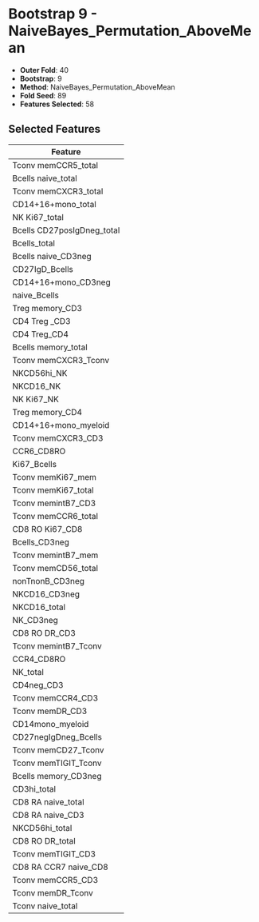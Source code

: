 # Bootstrap 9 - NaiveBayes_Permutation_AboveMean

- **Outer Fold**: 40
- **Bootstrap**: 9
- **Method**: NaiveBayes_Permutation_AboveMean
- **Fold Seed**: 89
- **Features Selected**: 58

## Selected Features

| Feature |
|---------|
| Tconv memCCR5_total |
| Bcells naive_total |
| Tconv memCXCR3_total |
| CD14+16+mono_total |
| NK Ki67_total |
| Bcells CD27posIgDneg_total |
| Bcells_total |
| Bcells naive_CD3neg |
| CD27IgD_Bcells |
| CD14+16+mono_CD3neg |
| naive_Bcells |
| Treg memory_CD3 |
| CD4 Treg _CD3 |
| CD4 Treg_CD4 |
| Bcells memory_total |
| Tconv memCXCR3_Tconv |
| NKCD56hi_NK |
| NKCD16_NK |
| NK Ki67_NK |
| Treg memory_CD4 |
| CD14+16+mono_myeloid |
| Tconv memCXCR3_CD3 |
| CCR6_CD8RO |
| Ki67_Bcells |
| Tconv memKi67_mem |
| Tconv memKi67_total |
| Tconv memintB7_CD3 |
| Tconv memCCR6_total |
| CD8 RO Ki67_CD8 |
| Bcells_CD3neg |
| Tconv memintB7_mem |
| Tconv memCD56_total |
| nonTnonB_CD3neg |
| NKCD16_CD3neg |
| NKCD16_total |
| NK_CD3neg |
| CD8 RO DR_CD3 |
| Tconv memintB7_Tconv |
| CCR4_CD8RO |
| NK_total |
| CD4neg_CD3 |
| Tconv memCCR4_CD3 |
| Tconv memDR_CD3 |
| CD14mono_myeloid |
| CD27negIgDneg_Bcells |
| Tconv memCD27_Tconv |
| Tconv memTIGIT_Tconv |
| Bcells memory_CD3neg |
| CD3hi_total |
| CD8 RA naive_total |
| CD8 RA naive_CD3 |
| NKCD56hi_total |
| CD8 RO DR_total |
| Tconv memTIGIT_CD3 |
| CD8 RA CCR7 naive_CD8 |
| Tconv memCCR5_CD3 |
| Tconv memDR_Tconv |
| Tconv naive_total |
